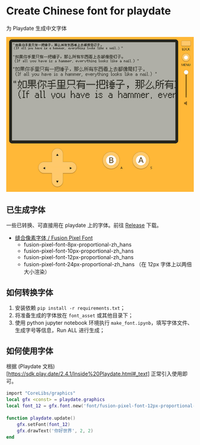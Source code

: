 # Create Chinese font for playdate

为 Playdate 生成中文字体

![screenshot](https://github.com/Antonoko/Chinese-font-for-playdate/blob/main/__asset__/screenshot.jpg)


## 已生成字体
一些已转换、可直接用在 playdate 上的字体。前往 [Release](https://github.com/Antonoko/Chinese-font-for-playdate/blob/main/release) 下载。
- [缝合像素字体 / Fusion Pixel Font](https://github.com/TakWolf/fusion-pixel-font/releases) 
    - fusion-pixel-font-8px-proportional-zh_hans
    - fusion-pixel-font-10px-proportional-zh_hans
    - fusion-pixel-font-12px-proportional-zh_hans
    - fusion-pixel-font-24px-proportional-zh_hans （在 12px 字体上以两倍大小渲染）


## 如何转换字体
1. 安装依赖 `pip install -r requirements.txt`；
2. 将准备生成的字体放在 `font_asset` 或其他目录下；
2. 使用 python jupyter notebook 环境执行 `make_font.ipynb`，填写字体文件、生成字号等信息，Run ALL 进行生成；


## 如何使用字体
根据 (Playdate 文档)[https://sdk.play.date/2.4.1/Inside%20Playdate.html#_text] 正常引入使用即可。

```lua
import "CoreLibs/graphics"
local gfx <const> = playdate.graphics
local font_12 = gfx.font.new('font/fusion-pixel-font-12px-proportional-zh_hans')

function playdate.update()
    gfx.setFont(font_12)
    gfx.drawText('你好世界', 2, 2)
end
```